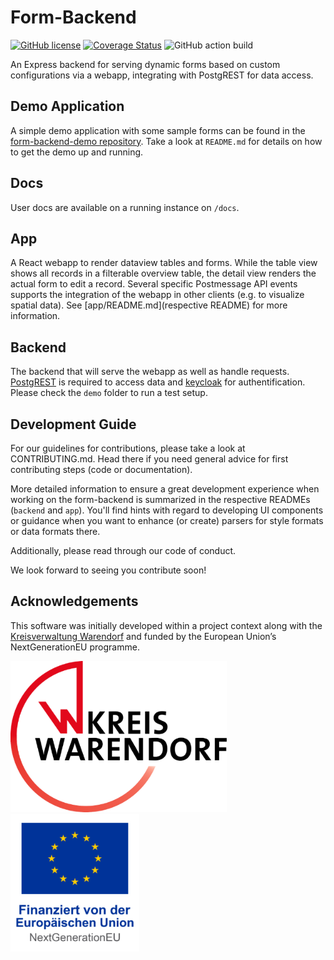 # Form-Backend

[![GitHub license](https://img.shields.io/github/license/formcapture/form-backend?style=flat-square)](https://github.com/formcapture/form-backend/blob/main/LICENSE)
[![Coverage Status](https://img.shields.io/coverallsCoverage/github/formcapture/form-backend?style=flat-square)](https://coveralls.io/github/formcapture/form-backend?branch=main)
![GitHub action build](https://img.shields.io/github/actions/workflow/status/formcapture/form-backend/on-push-main.yml?branch=main&style=flat-square)

An Express backend for serving dynamic forms based on custom configurations via a webapp, integrating with PostgREST for data access.

## Demo Application

A simple demo application with some sample forms can be found in the [form-backend-demo repository](https://github.com/formcapture/form-backend-demo).
Take a look at `README.md` for details on how to get the demo up and running.

## Docs

User docs are available on a running instance on `/docs`.

## App

A React webapp to render dataview tables and forms. While the table view shows all records in a filterable overview table, the detail view renders the actual form to edit a record. Several specific Postmessage API events supports the integration of the webapp in other clients (e.g. to visualize spatial data). See [app/README.md](respective README) for more information.

## Backend
The backend that will serve the webapp as well as handle requests. [PostgREST](https://postgrest.org) is required to access data and [keycloak](https://keycloak.org) for authentification. Please check the `demo` folder to run a test setup.

## Development Guide

For our guidelines for contributions, please take a look at CONTRIBUTING.md. Head there if you need general advice for first contributing steps (code or documentation).

More detailed information to ensure a great development experience when working on the form-backend is summarized in the respective READMEs (`backend` and `app`). You'll find hints with regard to developing UI components or guidance when you want to enhance (or create) parsers for style formats or data formats there.

Additionally, please read through our code of conduct.

We look forward to seeing you contribute soon!

## Acknowledgements

This software was initially developed within a project context along with the [Kreisverwaltung Warendorf](https://www.kreis-warendorf.de/) and funded by the European Union’s NextGenerationEU programme.

![Kreisverwaltung Warendorf Logo](./assets/warendorf_logo.png)
![NextGeneration EU logo](./assets/eu_nextgen_logo.png)
